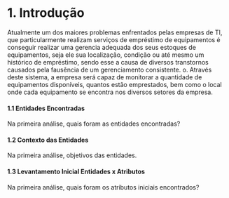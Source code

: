 # 1. Introdução

Atualmente um dos maiores problemas enfrentados pelas empresas de TI, que particularmente realizam serviços de empréstimo de equipamentos é conseguir realizar uma gerencia adequada dos seus estoques de equipamentos, seja ele sua localização, condição ou até mesmo um histórico de empréstimo, sendo esse a causa de diversos transtornos causados pela fausência de um gerenciamento consistente. o. Através deste sistema, a empresa será capaz de monitorar a quantidade de equipamentos disponíveis, quantos estão emprestados, bem como o local onde cada equipamento se encontra nos diversos setores da empresa. 


#### 1.1 Entidades Encontradas
Na primeira análise, quais foram as entidades encontradas?

#### 1.2 Contexto das Entidades
Na primeira análise, objetivos das entidades.

#### 1.3  Levantamento Inicial Entidades x Atributos
Na primeira análise, quais foram os atributos iniciais encontrados?
